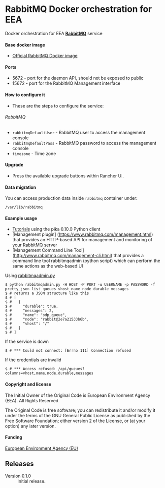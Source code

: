 # RabbitMQ Docker orchestration for EEA

Docker orchestration for EEA [**RabbitMQ**](http://www.rabbitmq.com/) service

#### Base docker image

 - [Official RabbitMQ Docker image](https://hub.docker.com/_/rabbitmq/)

#### Ports

 - 5672 - port for the daemon API, should not be exposed to public
 - 15672 - port for the RabbitMQ Management interface

#### How to configure it

 - These are the steps to configure the service:

###### RabbitMQ
- `rabbitmqDefaultUser` - RabbitMQ user to access the management console
- `rabbitmqDefaultPass` - RabbitMQ password to access the management console
- `timezone` - Time zone

#### Upgrade

 - Press the available upgrade buttons within Rancher UI.

#### Data migration

You can access production data inside `rabbitmq` container under:

    /var/lib/rabbitmq

#### Example usage

- [Tutorials](https://www.rabbitmq.com/getstarted.html) using the pika 0.10.0 Python client
- [Management plugin] (https://www.rabbitmq.com/management.html) that provides an HTTP-based API for management and monitoring of your RabbitMQ server
- [Management Command Line Tool] (http://www.rabbitmq.com/management-cli.html) that provides a command line tool rabbitmqadmin (python script) which can perform the same actions as the web-based UI

Using [rabbitmqadmin.py](https://github.com/johnbellone/rabbitmqadmin-cookbook/blob/master/files/default/rabbitmqadmin.py)

    $ python rabbitmqadmin.py -H HOST -P PORT -u USERNAME -p PASSWORD -f pretty_json list queues vhost name node durable messages
    $ # returns a JSON structure like this
    $ # [
    $ #   {
    $ #     "durable": true,
    $ #     "messages": 2,
    $ #     "name": "odp_queue",
    $ #     "node": "rabbit@2e7a21533b6b",
    $ #     "vhost": "/"
    $ #   }
    $ # ]

If the service is down

    $ # *** Could not connect: [Errno 111] Connection refused

If the credentials are invalid

    $ # *** Access refused: /api/queues?columns=vhost,name,node,durable,messages

#### Copyright and license

The Initial Owner of the Original Code is European Environment Agency (EEA).
All Rights Reserved.

The Original Code is free software;
you can redistribute it and/or modify it under the terms of the GNU
General Public License as published by the Free Software Foundation;
either version 2 of the License, or (at your option) any later
version.

#### Funding

[European Environment Agency (EU)](http://eea.europa.eu)


## Releases

<dl>

  <dt>Version 0.1.0</dt>
  <dd>Initial release.</dd>

</dl>
